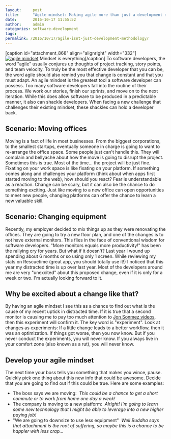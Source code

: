 ```yaml
---
layout:     post
title:      "Agile mindset: Making agile more than just a development methodology"
date:       2016-10-17 11:55:52
author:     admin
categories: software-development
tags:  
permalink: /2016/10/17/agile-isnt-just-development-methodology/
---
```

[caption id="attachment_868" align="alignright" width="332"][![agile mindset](https://ironboundsoftware.com/blog/wp-content/uploads/2016/10/Buddhas_statue_near_Belum_Caves_Andhra_Pradesh_India.jpg)](https://ironboundsoftware.com/blog/wp-content/uploads/2016/10/Buddhas_statue_near_Belum_Caves_Andhra_Pradesh_India.jpg) Mindset is everything[/caption] To software developers, the word "agile" usually conjures up thoughts of project tracking, story points, and team velocity. To truly be the most effective developer that you can be, the word agile should also remind you that change is constant and that you must adapt. An agile mindset is the greatest tool a software developer can possess. Too many software developers fall into the routine of their process. We work our stories, finish our sprints, and move on to the next iteration. While this does allow software to be produced in a predictable manner, it also can shackle developers. When facing a new challenge that challenges their existing mindset, these shackles can hold a developer back.

## Scenario: Moving offices

Moving is a fact of life in most businesses. From the biggest corporations, to the smallest startups, eventually someone in charge is going to want to re-arrange the office space. Some people just can't handle this. They will complain and bellyache about how the move is going to disrupt the project. Sometimes this is true. Most of the time... the project will be just fine. Fixating on your work space is like fixating on your platform. If something comes along and challenges your platform (think about when apps first started moving to the web), how should you react? Fear is understandable as a reaction. Change can be scary, but it can also be the chance to do something exciting. Just like moving to a new office can open opportunities to meet new people, changing platforms can offer the chance to learn a new valuable skill. 

## Scenario: Changing equipment

Recently, my employer decided to mix things up as they were renovating the offices. They are going to try a new floor plan, and one of the changes is to not have external monitors. This flies in the face of conventional wisdom for software developers. "More monitors equals more productivity!" has been the rallying cry for years. But what if it doesn't? Last year I wound up spending about 6 months or so using only 1 screen. While reviewing my stats on Rescuetime (great app, you should totally use it!) I noticed that this year my distracted time is up over last year. Most of the developers around me are very "unexcited" about this proposed change, even if it is only for a week or two. I'm actually looking forward to it. 

## Why be excited about a change like that?

By having an agile mindset I see this as a chance to find out what is the cause of my recent uptick in distracted time. If it is true that a second monitor is causing me to pay too much attention to [Jon Sonmez videos](https://www.youtube.com/user/jsonmez), then this experiment will confirm it. The key word is "experiment". Look at changes as experiments: If a little change leads to a better workflow, then it was an optimization. If things got worse, then you now know. But if you never conduct the experiments, you will never know. If you always live in your comfort zone (also known as a rut), you will never know. 

## Develop your agile mindset

The next time your boss tells you something that makes you wince, pause. Quickly pick one thing about this new info that could be awesome. Decide that you are going to find out if this could be true. Here are some examples: 

  * The boss says we are moving:  _This could be a chance to get a short commute or to work from home one day a week!_
  * The company is moving to a new platform:  _Alright! I'm going to learn some new technology that I might be able to leverage into a new higher paying job!_
  * "We are going to downsize to use less equipment"  _Well Buddha says that attachment is the root of suffering, so maybe this is a chance to be happier with less crap..._


